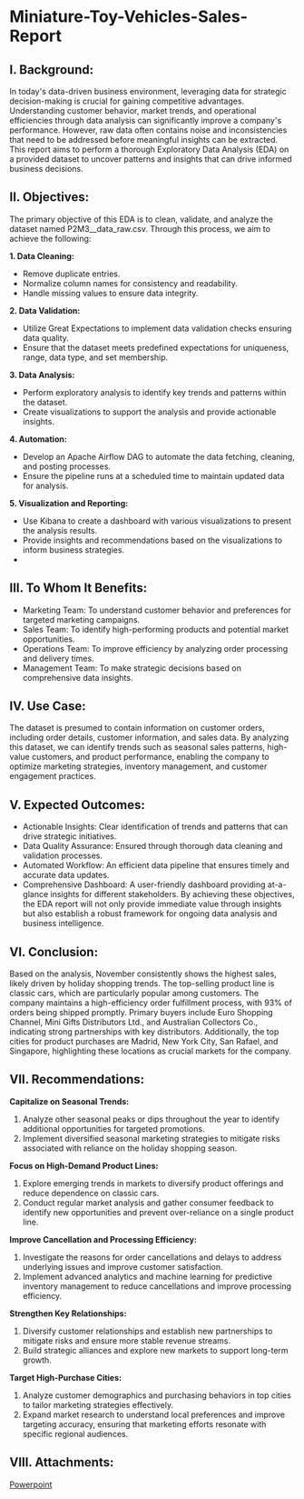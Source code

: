 # Miniature-Toy-Vehicles-Sales-Report

## I. Background:
In today's data-driven business environment, leveraging data for strategic decision-making is crucial for gaining competitive advantages. Understanding customer behavior, market trends, and operational efficiencies through data analysis can significantly improve a company's performance. However, raw data often contains noise and inconsistencies that need to be addressed before meaningful insights can be extracted. This report aims to perform a thorough Exploratory Data Analysis (EDA) on a provided dataset to uncover patterns and insights that can drive informed business decisions.

## II. Objectives:
The primary objective of this EDA is to clean, validate, and analyze the dataset named P2M3_<nama-student>_data_raw.csv. Through this process, we aim to achieve the following:

**1. Data Cleaning:**
  - Remove duplicate entries.
  - Normalize column names for consistency and readability.
  - Handle missing values to ensure data integrity.

**2. Data Validation:**
  - Utilize Great Expectations to implement data validation checks ensuring data quality.
  - Ensure that the dataset meets predefined expectations for uniqueness, range, data type, and set membership.

**3. Data Analysis:**
  - Perform exploratory analysis to identify key trends and patterns within the dataset.
  - Create visualizations to support the analysis and provide actionable insights.

**4. Automation:**
  - Develop an Apache Airflow DAG to automate the data fetching, cleaning, and posting processes.
  - Ensure the pipeline runs at a scheduled time to maintain updated data for analysis.

**5. Visualization and Reporting:**
  - Use Kibana to create a dashboard with various visualizations to present the analysis results.
  - Provide insights and recommendations based on the visualizations to inform business strategies.
  - 
## III. To Whom It Benefits:
  - Marketing Team: To understand customer behavior and preferences for targeted marketing campaigns.
  - Sales Team: To identify high-performing products and potential market opportunities.
  - Operations Team: To improve efficiency by analyzing order processing and delivery times.
  - Management Team: To make strategic decisions based on comprehensive data insights.
    
## IV. Use Case:
The dataset is presumed to contain information on customer orders, including order details, customer information, and sales data. By analyzing this dataset, we can identify trends such as seasonal sales patterns, high-value customers, and product performance, enabling the company to optimize marketing strategies, inventory management, and customer engagement practices.

## V. Expected Outcomes:
  - Actionable Insights: Clear identification of trends and patterns that can drive strategic initiatives.
  - Data Quality Assurance: Ensured through thorough data cleaning and validation processes.
  - Automated Workflow: An efficient data pipeline that ensures timely and accurate data updates.
  - Comprehensive Dashboard: A user-friendly dashboard providing at-a-glance insights for different stakeholders.
By achieving these objectives, the EDA report will not only provide immediate value through insights but also establish a robust framework for ongoing data analysis and business intelligence.
  
## VI. Conclusion:
Based on the analysis, November consistently shows the highest sales, likely driven by holiday shopping trends. The top-selling product line is classic cars, which are particularly popular among customers. The company maintains a high-efficiency order fulfillment process, with 93% of orders being shipped promptly. Primary buyers include Euro Shopping Channel, Mini Gifts Distributors Ltd., and Australian Collectors Co., indicating strong partnerships with key distributors. Additionally, the top cities for product purchases are Madrid, New York City, San Rafael, and Singapore, highlighting these locations as crucial markets for the company.

## VII. Recommendations:
**Capitalize on Seasonal Trends:**
1. Analyze other seasonal peaks or dips throughout the year to identify additional opportunities for targeted promotions.
2. Implement diversified seasonal marketing strategies to mitigate risks associated with reliance on the holiday shopping season.

**Focus on High-Demand Product Lines:**
1. Explore emerging trends in markets to diversify product offerings and reduce dependence on classic cars.
2. Conduct regular market analysis and gather consumer feedback to identify new opportunities and prevent over-reliance on a single product line.

**Improve Cancellation and Processing Efficiency:**
1. Investigate the reasons for order cancellations and delays to address underlying issues and improve customer satisfaction.
2. Implement advanced analytics and machine learning for predictive inventory management to reduce cancellations and improve processing efficiency.

**Strengthen Key Relationships:**
1. Diversify customer relationships and establish new partnerships to mitigate risks and ensure more stable revenue streams.
2. Build strategic alliances and explore new markets to support long-term growth.

**Target High-Purchase Cities:**
1. Analyze customer demographics and purchasing behaviors in top cities to tailor marketing strategies effectively.
2. Expand market research to understand local preferences and improve targeting accuracy, ensuring that marketing efforts resonate with specific regional audiences.

## VIII. Attachments:
[Powerpoint](https://docs.google.com/presentation/d/16Q3xS5YJqgZqBIQmkwNqIEHNxhtYYLbTEw3DeiomkvE/edit?usp=sharing)
